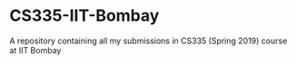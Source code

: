 # CS335-IIT-Bombay
A repository containing all my submissions in CS335 (Spring 2019) course at IIT Bombay
